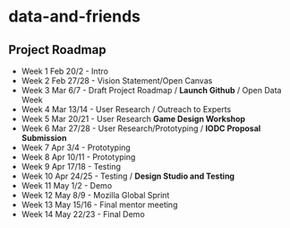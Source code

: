 # data-and-friends

## Project Roadmap
* Week 1 Feb 20/2 - Intro
* Week 2 Feb 27/28 - Vision Statement/Open Canvas
* Week 3 Mar 6/7 - Draft Project Roadmap / **Launch Github** /  Open Data Week
* Week 4 Mar 13/14  - User Research / Outreach to Experts
* Week 5 Mar 20/21 - User Research **Game Design Workshop**
* Week 6 Mar 27/28 - User Research/Prototyping / **IODC Proposal Submission**
* Week 7 Apr 3/4 -  Prototyping
* Week 8 Apr 10/11 -  Prototyping
* Week 9 Apr 17/18  -  Testing
* Week 10 Apr 24/25  -  Testing / **Design Studio and Testing**
* Week 11 May 1/2  - Demo
* Week 12 May 8/9  - Mozilla Global Sprint
* Week 13 May 15/16  - Final mentor meeting
* Week 14 May 22/23 - Final Demo
